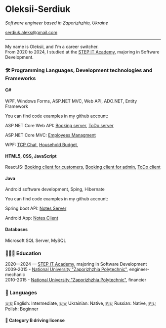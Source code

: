# Oleksii-Serdiuk

*Software engineer based in Zaporizhzhia, Ukraine*

[serdiuk.aleks@gmail.com](serdiuk.aleks@gmail.com) 

----
My name is Oleksii, and I'm a career switcher.<br>
From 2020 to 2024, I studied at the [STEP IT Academy](https://itstep.org/en), majoring in Software Development.<br>

### 🛠️ Programming Languages, Development technologies and Frameworks

#### C#

WPF, Windows Forms, ASP.NET MVC, Web API, ADO.NET, Entity Framework

You can find code examples in my github account:

ASP.NET Core Web API:
[Booking server](https://github.com/Alex-Serdiuk/Booking/tree/azure-pipeline),
[ToDo server](https://github.com/Alex-Serdiuk/HW_15_10_23/tree/with_react)

ASP.NET Core MVC:
[Employees Managment](https://github.com/Alex-Serdiuk/HW_17_09_23/tree/with_authorization)

WPF: 
[TCP Chat](https://github.com/Alex-Serdiuk/Chat/tree/serdiuk_examples), [Household Budget](https://github.com/Alex-Serdiuk/Household_Budget/tree/master),


#### HTML5, CSS, JavaScript
ReactJS:
[Booking client for customers](https://github.com/Alex-Serdiuk/BookingClient/tree/azure), 
[Booking client for admin](https://github.com/Alex-Serdiuk/BookingAdmin/tree/azure), 
[ToDo client](https://github.com/Alex-Serdiuk/todo-client/tree/master)

#### Java

Android software development, Sping, Hibernate

You can find code examples in my github account:

Spring boot API:
[Notes Server](https://github.com/Alex-Serdiuk/HW_6_ServerApi_FinalProject/)

Android App:
[Notes Client](https://github.com/Alex-Serdiuk/HW_6_AndroidApi_FinalProject)

#### Databases

Microsoft SQL Server, MySQL

### 👩🏼‍🎓 Education

2020—2024 — [STEP IT Academy](https://itstep.org/en), majoring in Software Development<br>
2009-2015 - [National University "Zaporizhzhia Polytechnic"](https://zp.edu.ua/national-university-zaporizhzhia-polytechnic), engineer-mechanic<br>
2010-2015 - [National University "Zaporizhzhia Polytechnic"](https://zp.edu.ua/national-university-zaporizhzhia-polytechnic), financier<br>

### 💬 Languages
🇺🇸 English: Intermediate, 🇺🇦 Ukrainian: Native, 🇷🇺 Russian: Native, 🇵🇱 Polish: Beginner

#### 🚗 Category B driving license


